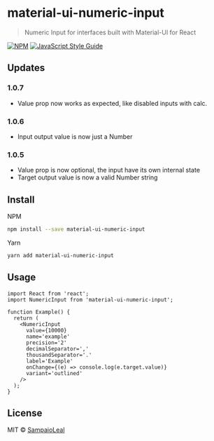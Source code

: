 # material-ui-numeric-input

> Numeric Input for interfaces built with Material-UI for React

[![NPM](https://img.shields.io/npm/v/material-ui-numeric-input.svg)](https://www.npmjs.com/package/material-ui-numeric-input) [![JavaScript Style Guide](https://img.shields.io/badge/code_style-standard-brightgreen.svg)](https://standardjs.com)

## **Updates**

### 1.0.7

- Value prop now works as expected, like disabled inputs with calc.

### 1.0.6

- Input output value is now just a Number

### 1.0.5

- Value prop is now optional, the input have its own internal state
- Target output value is now a valid Number string

## **Install**

NPM

```bash
npm install --save material-ui-numeric-input
```

Yarn

```bash
yarn add material-ui-numeric-input
```

## **Usage**

```tsx
import React from 'react';
import NumericInput from 'material-ui-numeric-input';

function Example() {
  return (
    <NumericInput
      value={10000}
      name='example'
      precision='2'
      decimalSeparator=','
      thousandSeparator='.'
      label='Example'
      onChange={(e) => console.log(e.target.value)}
      variant='outlined'
    />
  );
}
```

## **License**

MIT © [SampaioLeal](https://github.com/SampaioLeal)
